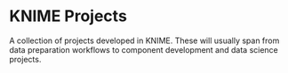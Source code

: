# KNIME Projects
A collection of projects developed in KNIME. 
These will usually span from data preparation workflows to component development and data science projects.
